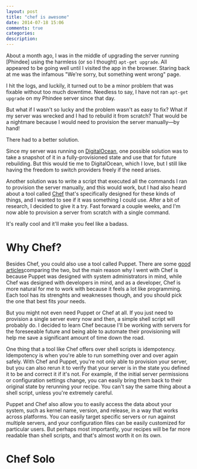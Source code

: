 ```yaml
---
layout: post
title: "chef is awesome"
date: 2014-07-18 15:06
comments: true
categories: 
description:
---
```


About a month ago, I was in the middle of upgrading the server running [Phindee] using the harmless (or so I thought) `apt-get upgrade`. All appeared to be going well until I visited the app in the browser. Staring back at me was the infamous "We're sorry, but something went wrong" page.

<!-- more -->

I hit the logs, and luckily, it turned out to be a minor problem that was fixable without too much downtime. Needless to say, I have not ran `apt-get upgrade` on my Phindee server since that day.

But what if I wasn't so lucky and the problem wasn't as easy to fix? What if my server was wrecked and I had to rebuild it from scratch? That would be a nightmare because I would need to provision the server manually&mdash;by hand! 

There had to a better solution.

Since my server was running on [DigitalOcean](http://digitalocean.com/), one possible solution was to take a snapshot of it in a fully-provisioned state and use that for future rebuilding. But this would tie me to DigitalOcean, which I love, but I still like having the freedom to switch providers freely if the need arises.

Another solution was to write a script that executed all the commands I ran to provision the server manually, and this would work, but I had also heard about a tool called [Chef](https://github.com/opscode/chef) that's specifically designed for these kinds of things, and I wanted to see if it was something I could use. After a bit of research, I decided to give it a try. Fast forward a couple weeks, and I'm now able to provision a server from scratch with a single command.

It's really cool and it'll make you feel like a badass.

# Why Chef?

Besides Chef, you could also use a tool called Puppet. There are some [good](https://www.quora.com/What-are-the-key-reasons-to-choose-Puppet-over-Chef-or-vice-versa)   [articles](http://devopsanywhere.blogspot.com/2011/10/puppet-vs-chef-fight.html)comparing the two, but the main reason why I went with Chef is because Puppet was designed with system administrators in mind, while Chef was designed with developers in mind, and as a developer, Chef is more natural for me to work with because it feels a lot like programming. Each tool has its strenghts and weaknesses though, and you should pick the one that best fits <em>your</em> needs.

But you might not even need Puppet or Chef at all. If you just need to provision a single server every now and then, a simple shell script will probably do. I decided to learn Chef because I'll be working with servers for the foreseeable future and being able to automate their provisioning will help me save a significant amount of time down the road.

One thing that a tool like Chef offers over shell scripts is idempotency. Idempotency is when you're able to run something over and over again safely. With Chef and Puppet, you're not only able to provision your server, but you can also rerun it to verify that your server is in the state you defined it to be and correct it if it's not. For example, if the initial server permissions or configuration settings change, you can easily bring them back to their original state by rerunning your recipe. You can't say the same thing about a shell script, unless you're extremely careful.

Puppet and Chef also allow you to easily access the data about your system, such as kernel name, version, and release, in a way that works across platforms. You can easily target specific servers or run against multiple servers, and your configuration files can be easily customized for particular users. But perhaps most importantly, your recipes will be far more readable than shell scripts, and that's almost worth it on its own.

# Chef Solo


